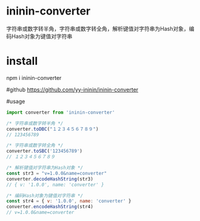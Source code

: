 # ininin-converter
字符串或数字转半角，字符串或数字转全角，解析键值对字符串为Hash对象，编码Hash对象为键值对字符串

# install
npm i ininin-converter

#github
https://github.com/yy-ininin/ininin-converter

#usage
```javascript
import converter from 'ininin-converter'

/* 字符串或数字转半角 */
converter.toDBC("１２３４５６７８９")
// 123456789

/* 字符串或数字转全角 */
converter.toSBC('123456789')
// １２３４５６７８９

/* 解析键值对字符串为Hash对象 */
const str3 = "v=1.0.0&name=converter"
converter.decodeHashString(str3)
// { v: '1.0.0', name: 'converter' }

/* 编码Hash对象为键值对字符串 */
const str4 = { v: '1.0.0', name: 'converter' }
converter.encodeHashString(str4)
// v=1.0.0&name=converter
```
